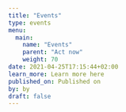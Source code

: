 ```yaml
---
title: "Events"
type: events
menu:
  main:
    name: "Events"
    parent: "Act now"
    weight: 70
date: 2021-04-25T17:15:44+02:00
learn_more: Learn more here
published_on: Published on
by: by
draft: false
---
```


